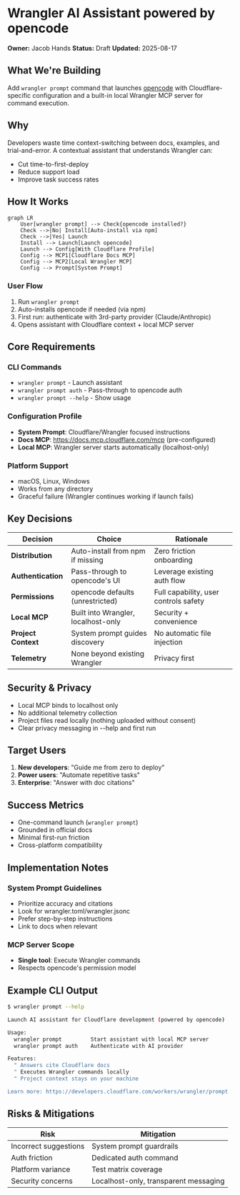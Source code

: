 # Wrangler AI Assistant powered by opencode

**Owner:** Jacob Hands
**Status:** Draft
**Updated:** 2025-08-17

## What We're Building

Add `wrangler prompt` command that launches [opencode](https://opencode.ai) with Cloudflare-specific configuration and a built-in local Wrangler MCP server for command execution.

## Why

Developers waste time context-switching between docs, examples, and trial-and-error. A contextual assistant that understands Wrangler can:

- Cut time-to-first-deploy
- Reduce support load
- Improve task success rates

## How It Works

```mermaid
graph LR
    User[wrangler prompt] --> Check{opencode installed?}
    Check -->|No| Install[Auto-install via npm]
    Check -->|Yes| Launch
    Install --> Launch[Launch opencode]
    Launch --> Config[With Cloudflare Profile]
    Config --> MCP1[Cloudflare Docs MCP]
    Config --> MCP2[Local Wrangler MCP]
    Config --> Prompt[System Prompt]
```

### User Flow

1. Run `wrangler prompt`
2. Auto-installs opencode if needed (via npm)
3. First run: authenticate with 3rd-party provider (Claude/Anthropic)
4. Opens assistant with Cloudflare context + local MCP server

## Core Requirements

### CLI Commands

- `wrangler prompt` - Launch assistant
- `wrangler prompt auth` - Pass-through to opencode auth
- `wrangler prompt --help` - Show usage

### Configuration Profile

- **System Prompt**: Cloudflare/Wrangler focused instructions
- **Docs MCP**: https://docs.mcp.cloudflare.com/mcp (pre-configured)
- **Local MCP**: Wrangler server starts automatically (localhost-only)

### Platform Support

- macOS, Linux, Windows
- Works from any directory
- Graceful failure (Wrangler continues working if launch fails)

## Key Decisions

| Decision            | Choice                              | Rationale                             |
| ------------------- | ----------------------------------- | ------------------------------------- |
| **Distribution**    | Auto-install from npm if missing    | Zero friction onboarding              |
| **Authentication**  | Pass-through to opencode's UI       | Leverage existing auth flow           |
| **Permissions**     | opencode defaults (unrestricted)    | Full capability, user controls safety |
| **Local MCP**       | Built into Wrangler, localhost-only | Security + convenience                |
| **Project Context** | System prompt guides discovery      | No automatic file injection           |
| **Telemetry**       | None beyond existing Wrangler       | Privacy first                         |

## Security & Privacy

- Local MCP binds to localhost only
- No additional telemetry collection
- Project files read locally (nothing uploaded without consent)
- Clear privacy messaging in --help and first run

## Target Users

1. **New developers**: "Guide me from zero to deploy"
2. **Power users**: "Automate repetitive tasks"
3. **Enterprise**: "Answer with doc citations"

## Success Metrics

- One-command launch (`wrangler prompt`)
- Grounded in official docs
- Minimal first-run friction
- Cross-platform compatibility

## Implementation Notes

### System Prompt Guidelines

- Prioritize accuracy and citations
- Look for wrangler.toml/wrangler.jsonc
- Prefer step-by-step instructions
- Link to docs when relevant

### MCP Server Scope

- **Single tool**: Execute Wrangler commands
- Respects opencode's permission model

## Example CLI Output

```bash
$ wrangler prompt --help

Launch AI assistant for Cloudflare development (powered by opencode)

Usage:
  wrangler prompt         Start assistant with local MCP server
  wrangler prompt auth    Authenticate with AI provider

Features:
  " Answers cite Cloudflare docs
  " Executes Wrangler commands locally
  " Project context stays on your machine

Learn more: https://developers.cloudflare.com/workers/wrangler/prompt
```

## Risks & Mitigations

| Risk                  | Mitigation                            |
| --------------------- | ------------------------------------- |
| Incorrect suggestions | System prompt guardrails              |
| Auth friction         | Dedicated auth command                |
| Platform variance     | Test matrix coverage                  |
| Security concerns     | Localhost-only, transparent messaging |
